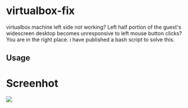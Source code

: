# virtualbox-fix
virtualbox machine left side not working? Left half portion of the guest's widescreen desktop becomes unresponsive to left mouse button clicks? You are in the right place. i have published a bash script to solve this.

## Usage



# Screenhot

![](https://i.hizliresim.com/13kz46u.png)

